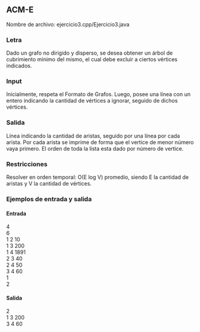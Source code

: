 ## ACM-E	

Nombre de archivo: ejercicio3.cpp/Ejercicio3.java

### Letra

Dado un grafo no dirigido y disperso, se desea obtener un árbol de cubrimiento mínimo del mismo, el cual debe excluir a ciertos vértices indicados.

### Input

Inicialmente, respeta el Formato de Grafos. Luego, posee una línea con un entero indicando la cantidad de vértices a ignorar, seguido de dichos vértices.

### Salida

Línea indicando la cantidad de aristas, seguido por una línea por cada arista. 
Por cada arista se imprime de forma que el vertice de menor número vaya primero.
El orden de toda la lista esta dado por número de vertice.

### Restricciones

Resolver en orden temporal: O(E log V) promedio, siendo E la cantidad de aristas y V la cantidad de vértices.

### Ejemplos de entrada y salida

#### Entrada
4  
6  
1 2 10  
1 3 200  
1 4 1891  
2 3 40  
2 4 50  
3 4 60  
1  
2  

#### Salida
2  
1 3 200  
3 4 60  
